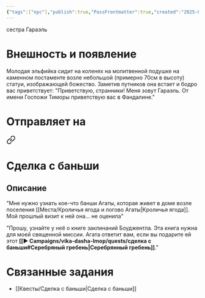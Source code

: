 ```yaml
---
{"tags":["npc"],"publish":true,"PassFrontmatter":true,"created":"2025-04-02T17:27:10.145+03:00","updated":"2025-04-02T17:27:10.145+03:00"}
---
```


сестра Гараэль


# Внешность и появление

Молодая эльфийка сидит на коленях на молитвенной подушке на каменном постаменте возле небольшой (примерно 70см в высоту) статуи, изображающей божество. Заметив путников она встает и бодро вас приветствует:
"Приветствую, странники! Меня зовут Гараэль. От имени Госпожи Тиморы приветствую вас в Фандалине."

# Отправляет на



<div class="transclusion internal-embed is-loaded"><a class="markdown-embed-link" href="/Kvesty/Sdelka-s-banshi#Sdelka-s-banshi" aria-label="Open link"><svg xmlns="http://www.w3.org/2000/svg" width="24" height="24" viewBox="0 0 24 24" fill="none" stroke="currentColor" stroke-width="2" stroke-linecap="round" stroke-linejoin="round" class="svg-icon lucide-link"><path d="M10 13a5 5 0 0 0 7.54.54l3-3a5 5 0 0 0-7.07-7.07l-1.72 1.71"></path><path d="M14 11a5 5 0 0 0-7.54-.54l-3 3a5 5 0 0 0 7.07 7.07l1.71-1.71"></path></svg></a><div class="markdown-embed">



# Сделка с баньши
## Описание

"Мне нужно узнать кое-что банши Агаты, которая живет в доме возле поселения [[Места/Кроличья ягода и логово Агаты\|Кроличья ягода]]. Мой прошлый визит к ней она... не оценила"

"Прошу, узнайте у неё о книге заклинаний Боуджентла. Эта книга нужна для моей священной миссии. Агата ответит вам, если вы подарите ей этот **[[▶️ Campaigns/vika-dasha-lmop/quests/сделка с баньши#Серебряный гребень\|Серебрянный гребень]]**."

</div></div>



# Связанные задания

- [[Квесты/Сделка с баньши\|Сделка с баньши]]

